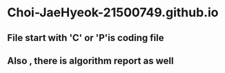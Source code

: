 # Choi-JaeHyeok-21500749.github.io

## File start with 'C' or 'P'is coding file
## Also , there is algorithm report as well
